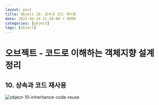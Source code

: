 ```yaml
---
layout: post
title: Object 10. 상속과 코드 재사용
date: 2021-04-19 21:20:00 + 0900
categories: [object]
tags: [object]
---
```

# 오브젝트 - 코드로 이해하는 객체지향 설계 정리
## 10. 상속과 코드 재사용
![object-10-inheritance-code-reuse](https://user-images.githubusercontent.com/13375810/115237803-f3d54880-a157-11eb-99d4-8a23dd8dfa91.png)